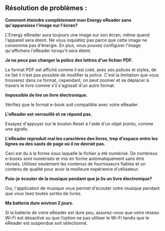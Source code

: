 ## Résolution de problèmes :

**Comment éteindre complètement mon Energy eReader sans qu'apparaisse l'image sur l'écran?**

L'Energy eReader aura toujours une image sur son écran, même quand l'appareil sera éteint. Ne vous inquiétez pas parce que cette image ne consomme pas d'énergie. En plus, vous pouvez configurer l'image qu'affichera l'eReader lorsqu'il sera éteint. 

**Je ne peux pas changer la police des lettres d'un fichier PDF.**

Le format PDF est affiché comme il est créé, avec ses polices et styles, de ce fait il n'est pas possible de modifier la police. C'est la limitation que vous trouverez dans ce format, cependant, on peut zoomer et se déplacer à travers le livre comme s'il s'agissait d'un autre format. 

**Impossible de lire un livre électronique.**

Vérifiez que le format e-book soit compatible avec votre eReader. 

**L'eReader est verrouillé et ne répond pas.**

Essayez d'appuyer sur le bouton Reset à l'aide d'un objet pointu, comme une agrafe. 

**L'eReader reproduit mal les caractères des livres, trop d'espace entre les lignes ou des sauts de page où il ne devrait pas.**

Ceci est du à la forme sous laquelle le fichier a été numérisé. De nombreux e-books sont numérisés et mis en forme automatiquement sans être révisés. Utilisez seulement les contenus de fournisseurs fiables et un contenu de qualité pour avoir la meilleure expérience d'utilisateur. 

**Puis-je écouter de la musique pendant que je lis un livre électronique?**

Oui, l'application de musique vous permet d'écouter votre musique pendant que vous lisez toutes sortes de livres. 

**Ma batterie dure environ 2 jours.**

Si la batterie de votre eReader est dure peu, assurez-vous que votre réseau Wi-Fi est désactivé ou que l’option ne pas utiliser le Wi-Fi tandis que le eReader est suspendue soit sélectionné.
